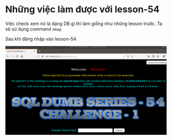 # Những việc làm được với lesson-54
Việc check xem nó là dạng DB gì thì làm giống như những lesson trước. Ta sẽ sử dụng command `nmap`

Sau khi đăng nhập vào lesson-54

![](../images/lesson54/screen_1.png)

